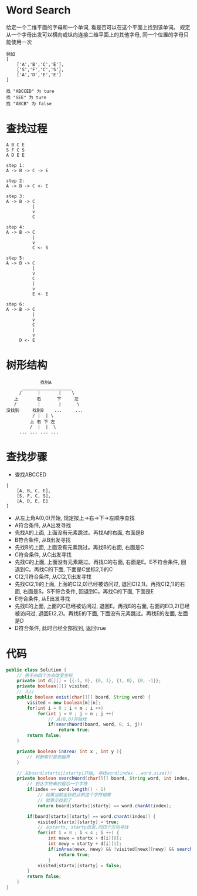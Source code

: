 # Word Search
给定一个二维平面的字母和一个单词, 看是否可以在这个平面上找到该单词。
规定从一个字母出发可以横向或纵向连接二维平面上的其他字母, 同一个位置的字母只能使用一次
```
例如
[
	['A','B','C','E'],
	['S','F','C','S'],
	['A','D','E','E']
]

找 "ABCCED" 为 ture
找 "SEE" 为 ture
找 "ABCB" 为 false
```

# 查找过程
```
A B C E
S F C S 
A D E E

step 1:
A -> B -> C -> E

step 2:
A -> B -> C <- E

step 3:
A -> B -> C
          |
          v
          C

step 4:
A -> B -> C
          |
          v
          C <- S

step 5:
A -> B -> C
          |
          v
          C
          |
          v
          E <- E

step 6:
A -> B -> C
          |
          v
          C
          |
          v
     D <- E
```

# 树形结构
```
             找到A
      ___________________
     /      |       |    \
   上       右      下     左
   /        |       |      \
没找到     找到B    ...     ...
 	      / |  | \
 	     上 右 下 左
 	     /  |  |  \
     ... ... ... ...
```

# 查找步骤
- 查找ABCCED
```
[
	[A, B, C, E],
	[S, F, C, S], 
	[A, D, E, E]
]
```
- 从左上角A(0,0)开始, 规定按上->右->下->左顺序查找
- A符合条件, 从A出发寻找
- 先找A的上面, 上面没有元素跳过。再找A的右面, 右面是B
- B符合条件, 从B出发寻找
- 先找B的上面, 上面没有元素跳过。再找B的右面, 右面是C
- C符合条件, 从C出发寻找
- 先找C的上面, 上面没有元素跳过。再找C的右面, 右面是E。E不符合条件, 回退到C。再找C的下面, 下面是C坐标2,1)的C
- C(2,1)符合条件, 从C(2,1)出发寻找
- 先找C(2,1)的上面, 上面的C(2,0)已经被访问过, 退回C(2,1)。再找C(2,1)的右面, 右面是S。S不符合条件, 回退到C。再找C的下面, 下面是E
- E符合条件, 从E出发寻找
- 先找E的上面, 上面的C已经被访问过, 退回E。再找E的右面, 右面的E(3,2)已经被访问过, 退回E(2,2)。再找E的下面, 下面没有元素跳过。再找E的左面, 左面是D
- D符合条件, 此时已经全部找到, 返回true

# 代码
```java
public class Solution {
	// 用于向四个方向改变坐标
	private int d[][] = {{-1, 0}, {0, 1}, {1, 0}, {0, -1}};
	private boolean[][] visited;
	// 入口
	public boolean exist(char[][] board, String word) {
		visited = new boolean[m][n];
		for(int i = 0 ; i < m ; i ++)
			for(int j = 0 ; j < n ; j ++)
				// 从(0,0)开始找
				if(searchWord(board, word, 0, i, j))
					return true;
		return false;
	}

	private boolean inArea( int x , int y ){
		// 判断索引是否越界
	}

	// 从board[startx][starty]开始, 寻找word[index...word.size())
	private boolean searchWord(char[][] board, String word, int index, int startx, int starty) {
		// 到达字符串的最后一个字符
		if(index == word.length() - 1)
			// 如果当前坐标的点和这个字符相等
			// 就表示找到了
			return board[startx][starty] == word.charAt(index);

		if(board[startx][starty] == word.charAt(index)) {
			visited[startx][starty] = true;
			// 从startx, starty出发,向四个方向寻找
			for(int i = 0 ; i < 4 ; i ++) {
				int newx = startx + d[i][0];
				int newy = starty + d[i][1];
				if(inArea(newx, newy) && !visited[newx][newy] && searchWord(board, word, index + 1, newx, newy))
					return true;
				}
			visited[startx][starty] = false;
		}
		return false;
	}
}
```
